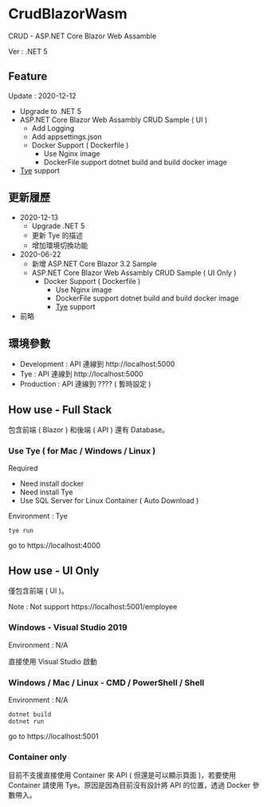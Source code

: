 # CrudBlazorWasm
CRUD - ASP.NET Core Blazor Web Assamble 

Ver : .NET 5

## Feature

Update : 2020-12-12

- Upgrade to .NET 5
- ASP.NET Core Blazor Web Assambly CRUD Sample ( UI )
  - Add Logging
  - Add appsettings.json
  - Docker Support ( Dockerfile )
    - Use Nginx image
    - DockerFile support dotnet build and build docker image
- [Tye](https://github.com/dotnet/tye) support

## 更新履歷

* 2020-12-13
  * Upgrade .NET 5
  * 更新 Tye 的描述
  * 增加環境切換功能
* 2020-06-22
  * 新增 ASP.NET Core Blazor 3.2 Sample
  * ASP.NET Core Blazor Web Assambly CRUD Sample ( UI Only )
    * Docker Support ( Dockerfile )
      * Use Nginx image
      * DockerFile support dotnet build and build docker image
      * [Tye](https://github.com/dotnet/tye) support
* 前略

## 環境參數

* Development : API 連線到 http://localhost:5000
* Tye : API 連線到 http://localhost:5000
* Production : API 連線到 ???? ( 暫時設定 )

## How use - Full Stack

包含前端 ( Blazor ) 和後端 ( API ) 還有 Database。

### Use Tye ( for Mac / Windows / Linux )

Required 
- Need install docker 
- Need install Tye
- Use SQL Server for Linux Container ( Auto Download )

Environment : Tye

```shell
tye run
```

go to https://localhost:4000

## How use - UI Only

僅包含前端 ( UI )。

Note : Not support https://localhost:5001/employee

### Windows - Visual Studio 2019

Environment : N/A

直接使用 Visual Studio 啟動

### Windows / Mac / Linux - CMD / PowerShell / Shell

Environment : N/A

```shell
dotnet build
dotnet run
```

go to https://localhost:5001

### Container only

目前不支援直接使用 Container 來 API ( 但還是可以顯示頁面 )，若要使用 Container 請使用 Tye。原因是因為目前沒有設計將 API 的位置，透過 Docker 參數帶入。

